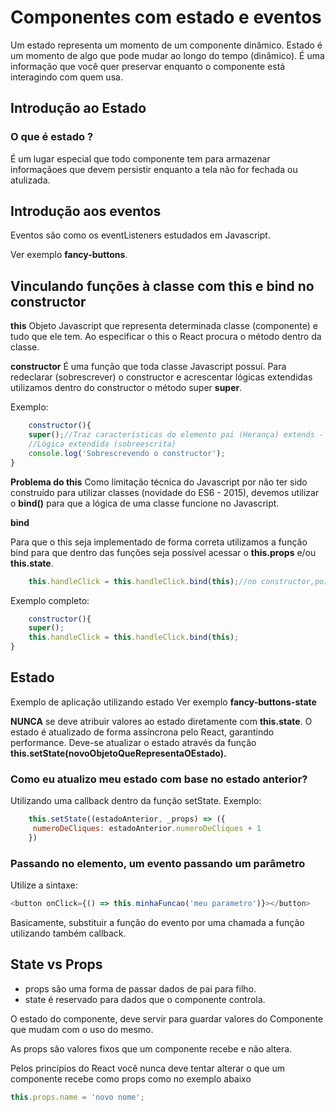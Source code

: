 # Componentes com estado e eventos

Um estado representa um momento de um componente dinâmico. Estado é um momento de algo
que pode mudar ao longo do tempo (dinâmico). É uma informação que você quer preservar
enquanto o componente está interagindo com quem usa.

## Introdução ao Estado

### O que é estado ?

É um lugar especial que todo componente tem para armazenar informaçãoes que devem persistir
enquanto a tela não for fechada ou atulizada.
 
## Introdução aos eventos

Eventos são como os eventListeners estudados em Javascript. 

Ver exemplo **fancy-buttons**.

## Vinculando funções à classe com **this** e **bind** no **constructor** 

**this**
    Objeto Javascript que representa determinada classe (componente) e tudo que ele tem. Ao 
especificar o this o React procura o método dentro da classe.

**constructor**
    É uma função que toda classe Javascript possuí. Para redeclarar (sobrescrever) o constructor e acrescentar lógicas extendidas utilizamos dentro do constructor o método super **super**.

Exemplo:
```javascript
    constructor(){
    super();//Traz características do elemento pai (Herança) extends - React - Component
    //Lógica extendida (sobreescrita)
    console.log('Sobrescrevendo o constructor');
}
```
**Problema do this**
    Como limitação técnica do Javascript por não ter sido construído para utilizar classes (novidade do ES6 - 2015), devemos utilizar o **bind()** para que a lógica de uma classe funcione no Javascript.

**bind**

Para que o this seja implementado de forma correta utilizamos a função bind para que dentro das funções
seja possível acessar o **this.props** e/ou **this.state**.

```javascript
    this.handleClick = this.handleClick.bind(this);//no constructor,pois o constructor conhece a classe e assim o this.
```
Exemplo completo:

```javascript
    constructor(){
    super();
    this.handleClick = this.handleClick.bind(this);
}
```
## Estado

Exemplo de aplicação utilizando estado Ver exemplo **fancy-buttons-state**

**NUNCA** se deve atribuir valores ao estado diretamente com **this.state**. O
estado é atualizado de forma assíncrona pelo React, garantindo performance. Deve-se
atualizar o estado através da função **this.setState(novoObjetoQueRepresentaOEstado).**

### Como eu atualizo meu estado com base no estado anterior? 

Utilizando uma callback dentro da função setState. Exemplo:

```javascript
    this.setState((estadoAnterior, _props) => ({
     numeroDeCliques: estadoAnterior.numeroDeCliques + 1
    })
```
### Passando no elemento, um evento passando um parâmetro

Utilize a sintaxe:

```javascript
<button onClick={() => this.minhaFuncao('meu parametro')}></button>
```
Basicamente, substituir a função do evento por uma chamada a função utilizando também callback.

## State vs Props

* props são uma forma de passar dados de pai para filho.
* state é reservado para dados que o componente controla.

O estado do componente, deve servir para guardar valores do Componente que mudam com o uso do mesmo. 

As props são valores fixos que um componente recebe e não altera.

Pelos princípios do React você nunca deve tentar alterar o que um componente recebe como props como no exemplo abaixo
 
```javascript
this.props.name = 'novo nome';
```